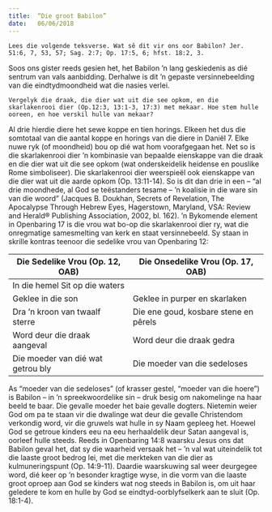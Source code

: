 ```yaml
---
title:  “Die groot Babilon”
date:   06/06/2018
---
```


`Lees die volgende teksverse. Wat sê dit vir ons oor Babilon? Jer. 51:6, 7, 53, 57; Sag. 2:7; Op. 17:5, 6; hfst. 18:2, 3.` 

Soos ons gister reeds gesien het, het Babilon ’n lang geskiedenis as dié sentrum van vals aanbidding. Derhalwe is dit ’n gepaste versinnebeelding van die eindtydmoondheid wat die nasies verlei. 

`Vergelyk die draak, die dier wat uit die see opkom, en die skarlakenrooi dier (Op.12:3, 13:1-3, 17:3) met mekaar. Hoe stem hulle ooreen, en hoe verskil hulle van mekaar?` 

Al drie hierdie diere het sewe koppe en tien horings. Elkeen het dus die somtotaal van die aantal koppe en horings van die diere in Daniël 7. Elke nuwe ryk (of moondheid) bou op dié wat hom voorafgegaan het. Net so is die skarlakenrooi dier ’n kombinasie van bepaalde eienskappe van die draak en die dier wat uit die see opkom (wat onderskeidelik heidense en pouslike Rome simboliseer). Die skarlakenrooi dier weerspieël ook eienskappe van die dier wat uit die aarde opkom (Op. 13:11-14). So is dit dan drie in een – “al drie moondhede, al God se teëstanders tesame – ’n koalisie in die ware sin van die woord” (Jacques B. Doukhan, Secrets of Revelation, The Apocalypse Through Hebrew Eyes, Hagerstown, Maryland, VSA: Review and Herald® Publishing Association, 2002, bl. 162). ’n Bykomende element in Openbaring 17 is die vrou wat bo-op die skarlakenrooi dier ry, wat die onregmatige samesmelting van kerk en staat versinnebeeld. Sy staan in skrille kontras teenoor die sedelike vrou van Openbaring 12: 

| Die Sedelike Vrou (Op. 12, OAB) | Die Onsedelike Vrou (Op. 17, OAB) |
| ------------ | ------------ | 
| In die hemel Sit op die waters |
| Geklee in die son | Geklee in purper en skarlaken |
| Dra ’n kroon van twaalf sterre | Die ene goud, kosbare stene en pêrels |
| Word deur die draak aangeval | Word deur die draak gedra |
| Die moeder van dié wat getrou bly | Die moeder van die sedeloses | 

As “moeder van die sedeloses” (of krasser gestel, “moeder van die hoere”) is Babilon – in ’n spreekwoordelike sin – druk besig om nakomelinge na haar beeld te baar. Die gevalle moeder het baie gevalle dogters. Nietemin weier God om pa te staan vir die dwalinge wat deur die gevalle Christendom verkondig word, vir die gruwels wat hulle in sy Naam gepleeg het. Hoewel God se getroue kinders eeu na eeu herhaaldelik deur Satan aangeval is, oorleef hulle steeds. Reeds in Openbaring 14:8 waarsku Jesus ons dat Babilon geval het, dat sy die waarheid versaak het – ’n val wat uiteindelik tot die laaste groot bedrog lei, met die merkteken van die dier as kulmuneringspunt (Op. 14:9-11). Daardie waarskuwing sal weer deurgegee word, dié keer op ’n besonder kragtige wyse, in die vorm van die laaste groot oproep aan God se kinders wat nog steeds in Babilon is, om uit haar geledere te kom en hulle by God se eindtyd-oorblyfselkerk aan te sluit (Op. 18:1-4).